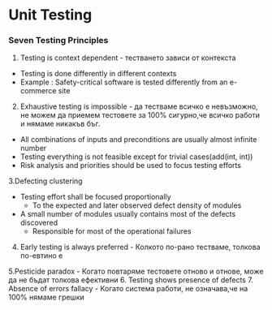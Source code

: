 # Unit Testing

### Seven Testing Principles

1. Testing is context dependent - тестването зависи от контекста
- Testing is done differently in different contexts
- Example : Safety-critical software is tested differently from an e-commerce site

2. Exhaustive testing is impossible - да тестваме всичко е невъзможно, не можем да приемем тестовете
   за 100% сигурно,че всичко работи и нямаме никакъв бъг.
- All combinations of inputs and preconditions are usually almost infinite number
- Testing everything is not feasible except for trivial cases(add(int, int))
- Risk analysis and priorities should be used to focus testing efforts

3.Defecting clustering
- Testing effort shall be focused proportionally
    * To the expected and later observed defect density of modules
- A small number of modules usually contains most of the defects discovered
    * Responsible for most of the operational failures

4. Early testing is always preferred - Колкото по-рано тестваме, толкова по-евтино е

5.Pesticide paradox - Когато повтаряме тестовете отново и отнове, може да не бъдат толкова ефективни
6. Testing shows presence of defects
7. Absence of errors fallacy - Когато система работи, не означава,че на 100% нямаме грешки